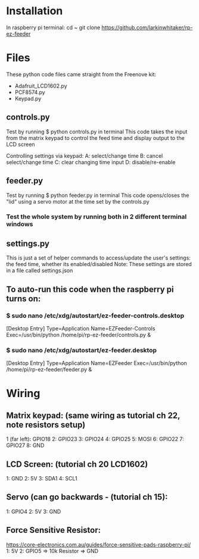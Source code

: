 # Installation

In raspberry pi terminal:
cd ~
git clone https://github.com/larkinwhitaker/rp-ez-feeder

# Files

These python code files came straight from the Freenove kit:
 - Adafruit_LCD1602.py
 - PCF8574.py
 - Keypad.py

## controls.py
Test by running $ python controls.py in terminal
This code takes the input from the matrix keypad to control the feed time and display output to the LCD screen

Controlling settings via keypad:
A: select/change time
B: cancel select/change time
C: clear changing time input
D: disable/re-enable


## feeder.py
Test by running $ python feeder.py in terminal
This code opens/closes the "lid" using a servo motor at the time set by the controls.py


### Test the whole system by running both in 2 different terminal windows


## settings.py
This is just a set of helper commands to access/update the user's settings: the feed time, whether its enabled/disabled
Note: These settings are stored in a file called settings.json


## To auto-run this code when the raspberry pi turns on:

### $ sudo nano /etc/xdg/autostart/ez-feeder-controls.desktop
[Desktop Entry]
Type=Application
Name=EZFeeder-Controls
Exec=/usr/bin/python /home/pi/rp-ez-feeder/controls.py &

### $ sudo nano /etc/xdg/autostart/ez-feeder.desktop
[Desktop Entry]
Type=Application
Name=EZFeeder
Exec=/usr/bin/python /home/pi/rp-ez-feeder/feeder.py &



# Wiring

## Matrix keypad: (same wiring as tutorial ch 22, note resistors setup)
1 (far left): GPIO18
2: GPIO23
3: GPIO24
4: GPIO25
5: MOSI
6: GPIO22
7: GPIO27
8: GND

## LCD Screen: (tutorial ch 20 LCD1602)
1: GND
2: 5V
3: SDA1
4: SCL1

## Servo (can go backwards - (tutorial ch 15):
1: GPIO4
2: 5V
3: GND

## Force Sensitive Resistor:
https://core-electronics.com.au/guides/force-sensitive-pads-raspberry-pi/
1: 5V
2: GPIO5 => 10k Resistor => GND
